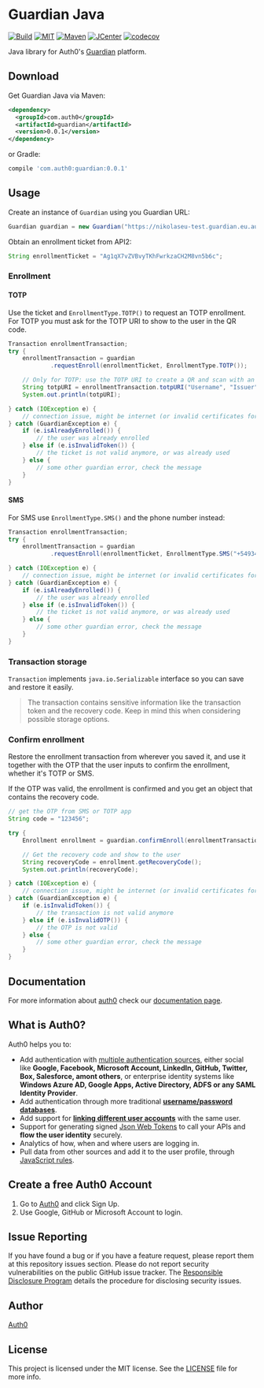 # Guardian Java

[![Build][travis-ci-badge]][travis-ci-url]
[![MIT][mit-badge]][mit-url]
[![Maven][maven-badge]][maven-url]
[![JCenter][jcenter-badge]][jcenter-url]
[![codecov][codecov-badge]][codecov-url]

Java library for Auth0's [Guardian](https://auth0.com/multifactor-authentication) platform.

## Download

Get Guardian Java via Maven:

```xml
<dependency>
  <groupId>com.auth0</groupId>
  <artifactId>guardian</artifactId>
  <version>0.0.1</version>
</dependency>
```

or Gradle:

```gradle
compile 'com.auth0:guardian:0.0.1'
```

## Usage

Create an instance of `Guardian` using you Guardian URL:

```java
Guardian guardian = new Guardian("https://nikolaseu-test.guardian.eu.auth0.com");
```

Obtain an enrollment ticket from API2:

```java
String enrollmentTicket = "Ag1qX7vZVBvyTKhFwrkzaCH2M8vn5b6c";
```

### Enrollment

#### TOTP

Use the ticket and `EnrollmentType.TOTP()` to request an TOTP enrollment.
For TOTP you must ask for the TOTP URI to show to the user in the QR code.

```java
Transaction enrollmentTransaction;
try {
    enrollmentTransaction = guardian
            .requestEnroll(enrollmentTicket, EnrollmentType.TOTP());

    // Only for TOTP: use the TOTP URI to create a QR and scan with an app
    String totpURI = enrollmentTransaction.totpURI("Username", "Issuer");
    System.out.println(totpURI);

} catch (IOException e) {
    // connection issue, might be internet (or invalid certificates for example)
} catch (GuardianException e) {
    if (e.isAlreadyEnrolled()) {
        // the user was already enrolled
    } else if (e.isInvalidToken()) {
        // the ticket is not valid anymore, or was already used
    } else {
        // some other guardian error, check the message
    }
}
```

#### SMS

For SMS use `EnrollmentType.SMS()` and the phone number instead:

```java
Transaction enrollmentTransaction;
try {
    enrollmentTransaction = guardian
            .requestEnroll(enrollmentTicket, EnrollmentType.SMS("+5493424217158"));

} catch (IOException e) {
    // connection issue, might be internet (or invalid certificates for example)
} catch (GuardianException e) {
    if (e.isAlreadyEnrolled()) {
        // the user was already enrolled
    } else if (e.isInvalidToken()) {
        // the ticket is not valid anymore, or was already used
    } else {
        // some other guardian error, check the message
    }
}
```

### Transaction storage

`Transaction` implements `java.io.Serializable` interface so you can save and restore it easily.

> The transaction contains sensitive information like the transaction token and the recovery code. Keep in mind this
> when considering possible storage options.

### Confirm enrollment

Restore the enrollment transaction from wherever you saved it, and use it together with the OTP that the user inputs to
confirm the enrollment, whether it's TOTP or SMS.

If the OTP was valid, the enrollment is confirmed and you get an object that contains the recovery code.

```java
// get the OTP from SMS or TOTP app
String code = "123456";

try {
    Enrollment enrollment = guardian.confirmEnroll(enrollmentTransaction, code);

    // Get the recovery code and show to the user
    String recoveryCode = enrollment.getRecoveryCode();
    System.out.println(recoveryCode);

} catch (IOException e) {
    // connection issue, might be internet (or invalid certificates for example)
} catch (GuardianException e) {
    if (e.isInvalidToken()) {
        // the transaction is not valid anymore
    } else if (e.isInvalidOTP()) {
        // the OTP is not valid
    } else {
        // some other guardian error, check the message
    }
}
```

## Documentation

For more information about [auth0](http://auth0.com) check our [documentation page](http://docs.auth0.com/).

## What is Auth0?

Auth0 helps you to:

* Add authentication with [multiple authentication sources](https://docs.auth0.com/identityproviders), either social like **Google, Facebook, Microsoft Account, LinkedIn, GitHub, Twitter, Box, Salesforce, amont others**, or enterprise identity systems like **Windows Azure AD, Google Apps, Active Directory, ADFS or any SAML Identity Provider**.
* Add authentication through more traditional **[username/password databases](https://docs.auth0.com/mysql-connection-tutorial)**.
* Add support for **[linking different user accounts](https://docs.auth0.com/link-accounts)** with the same user.
* Support for generating signed [Json Web Tokens](https://docs.auth0.com/jwt) to call your APIs and **flow the user identity** securely.
* Analytics of how, when and where users are logging in.
* Pull data from other sources and add it to the user profile, through [JavaScript rules](https://docs.auth0.com/rules).

## Create a free Auth0 Account

1. Go to [Auth0](https://auth0.com) and click Sign Up.
2. Use Google, GitHub or Microsoft Account to login.

## Issue Reporting

If you have found a bug or if you have a feature request, please report them at this repository issues section. Please do not report security vulnerabilities on the public GitHub issue tracker. The [Responsible Disclosure Program](https://auth0.com/whitehat) details the procedure for disclosing security issues.

## Author

[Auth0](https://auth0.com)

## License

This project is licensed under the MIT license. See the [LICENSE](LICENSE) file for more info.


<!-- Vars -->

[travis-ci-badge]: https://travis-ci.org/auth0/Guardian.java.svg?branch=master
[travis-ci-url]: https://travis-ci.org/auth0/Guardian.java
[mit-badge]: http://img.shields.io/:license-mit-blue.svg?style=flat
[mit-url]: https://raw.githubusercontent.com/auth0/Guardian.java/master/LICENSE
[maven-badge]: https://img.shields.io/maven-central/v/com.auth0/guardian.svg
[maven-url]: http://search.maven.org/#search%7Cga%7C1%7Cg%3A%22com.auth0%22%20AND%20a%3A%22guardian%22
[jcenter-badge]: https://api.bintray.com/packages/auth0/java/guardian/images/download.svg
[jcenter-url]: https://bintray.com/auth0/java/guardian/_latestVersion
[codecov-badge]: https://codecov.io/gh/auth0/Guardian.java/branch/master/graph/badge.svg
[codecov-url]: https://codecov.io/gh/auth0/Guardian.java

